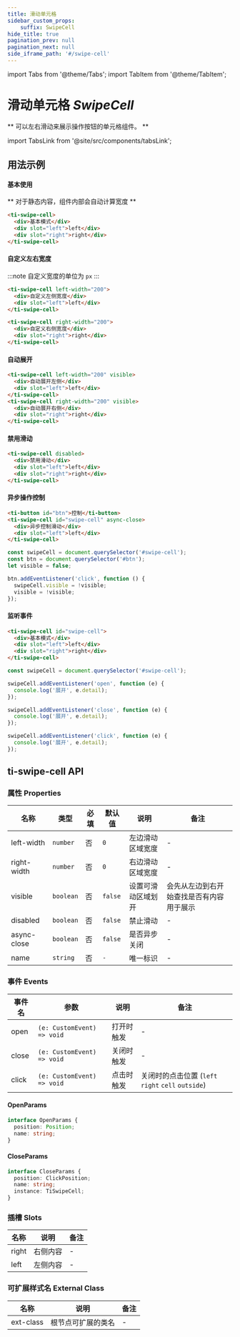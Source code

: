 ```yaml
---
title: 滑动单元格
sidebar_custom_props: 
    suffix: SwipeCell
hide_title: true
pagination_prev: null
pagination_next: null
side_iframe_path: '#/swipe-cell'
---
```


import Tabs from '@theme/Tabs';
import TabItem from '@theme/TabItem';

# 滑动单元格 _SwipeCell_

** 可以左右滑动来展示操作按钮的单元格组件。 **

import TabsLink from '@site/src/components/tabsLink';

<TabsLink id="ti-swipe-cell-api" />

## 用法示例

#### 基本使用

** 对于静态内容，组件内部会自动计算宽度 **
```html showLineNumbers
<ti-swipe-cell>
  <div>基本模式</div>
  <div slot="left">left</div>
  <div slot="right">right</div>
</ti-swipe-cell>
```

#### 自定义左右宽度

:::note
自定义宽度的单位为 `px`
:::

```html showLineNumbers
<ti-swipe-cell left-width="200">
  <div>自定义左侧宽度</div>
  <div slot="left">left</div>
</ti-swipe-cell>

<ti-swipe-cell right-width="200">
  <div>自定义右侧宽度</div>
  <div slot="right">right</div>
</ti-swipe-cell>
```

#### 自动展开
```html showLineNumbers
<ti-swipe-cell left-width="200" visible>
  <div>自动展开左侧</div>
  <div slot="left">left</div>
</ti-swipe-cell>
<ti-swipe-cell right-width="200" visible>
  <div>自动展开右侧</div>
  <div slot="right">right</div>
</ti-swipe-cell>
```

#### 禁用滑动
```html showLineNumbers
<ti-swipe-cell disabled>
  <div>禁用滑动</div>
  <div slot="left">left</div>
  <div slot="right">right</div>
</ti-swipe-cell>
```

#### 异步操作控制

<Tabs>
<TabItem value="html" label="index.html">

```html showLineNumbers
<ti-button id="btn">控制</ti-button>
<ti-swipe-cell id="swipe-cell" async-close>
  <div>异步控制滑动</div>
  <div slot="left">left</div>
</ti-swipe-cell>
```

</TabItem>
<TabItem value="index.js" label="index.js">

```js showLineNumbers
const swipeCell = document.querySelector('#swipe-cell');
const btn = document.querySelector('#btn');
let visible = false;

btn.addEventListener('click', function () {
  swipeCell.visible = !visible;
  visible = !visible;
});
```

</TabItem>
</Tabs>

#### 监听事件

<Tabs>
<TabItem value="html" label="index.html">

```html showLineNumbers
<ti-swipe-cell id="swipe-cell">
  <div>基本模式</div>
  <div slot="left">left</div>
  <div slot="right">right</div>
</ti-swipe-cell>
```

</TabItem>
<TabItem value="index.js" label="index.js">

```js showLineNumbers
const swipeCell = document.querySelector('#swipe-cell');

swipeCell.addEventListener('open', function (e) {
  console.log('展开', e.detail);
});

swipeCell.addEventListener('close', function (e) {
  console.log('展开', e.detail);
});

swipeCell.addEventListener('click', function (e) {
  console.log('展开', e.detail);
});
```

</TabItem>
</Tabs>

## ti-swipe-cell API

### 属性 **Properties**

| 名称       | 类型      | 必填 | 默认值 | 说明               | 备注                                     |
| ---------- | --------- | ---- | ------ | ------------------ | ---------------------------------------- |
| left-width  | `number`  | 否   | `0`      | 左边滑动区域宽度   | -                                        |
| right-width | `number`  | 否   | `0`      | 右边滑动区域宽度   | -                                        |
| visible    | `boolean` | 否   | `false`  | 设置可滑动区域划开 | 会先从左边到右开始查找是否有内容用于展示 |
| disabled   | `boolean` | 否   | `false`  | 禁止滑动           | -                                        |
| async-close | `boolean` | 否   | `false`  | 是否异步关闭       | -                                        |
| name       | `string`  | 否   | `-`      | 唯一标识           | -                                        |

### 事件 **Events**

| 事件名 | 参数 |  说明       | 备注                                                       |
| ------ | ---------- | -------------- | -------------------------------------------- |
| open   | `(e: CustomEvent) => void` | 打开时触发  | -      |
| close  | `(e: CustomEvent) => void` | 关闭时触发 | - |
| click  | `(e: CustomEvent) => void` | 点击时触发 | 关闭时的点击位置 (`left` `right` `cell` `outside`)         |

#### OpenParams
```typescript showLineNumbers
interface OpenParams {
  position: Position;
  name: string;
}
```

#### CloseParams
```typescript showLineNumbers
interface CloseParams {
  position: ClickPosition;
  name: string;
  instance: TiSwipeCell;
}
```
### 插槽 **Slots**
| 名称    | 说明       | 备注 |
| ------- | ---------- | ---- | 
| right | 右侧内容 | -   |
| left    | 左侧内容   | -    | 


### 可扩展样式名 **External Class**

| 名称     | 说明               | 备注 |
| -------- | ------------------ | ---- |
| ext-class | 根节点可扩展的类名 | -    |